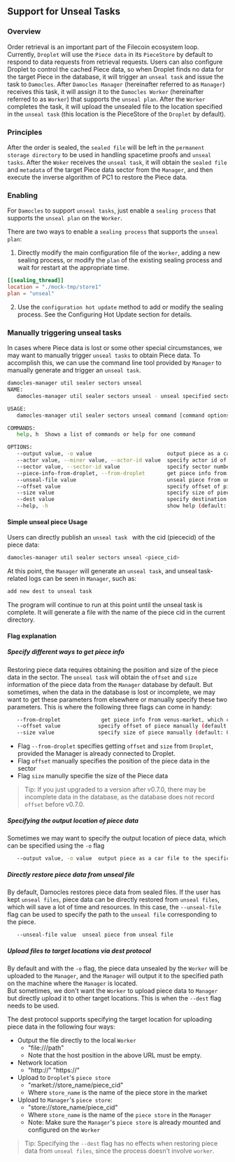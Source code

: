 ## Support for Unseal Tasks

### Overview

Order retrieval is an important part of the Filecoin ecosystem loop. Currently, `Droplet` will use the `Piece data` in its `PieceStore` by default to respond to data requests from retrieval requests. Users can also configure Droplet to control the cached Piece data, so when Droplet finds no data for the target Piece in the database, it will trigger an `unseal task` and issue the task to `Damocles`. 
After `Damocles Manager` (hereinafter referred to as `Manager`) receives this task, it will assign it to the `Damocles Worker` (hereinafter referred to as `Worker`) that supports the `unseal plan`. After the `Worker` completes the task, it will upload the unsealed file to the location specified in the `unseal task` (this location is the PieceStore of the `Droplet` by default).

### Principles
After the order is sealed, the `sealed file` will be left in the `permanent storage directory` to be used in handling spacetime proofs and `unseal tasks`. 
After the `Woker` receives the `unseal task`, it will obtain the `sealed file` and `metadata` of the target Piece data sector from the `Manager`, and then execute the inverse algorithm of PC1 to restore the Piece data.

### Enabling

For `Damocles` to support `unseal tasks`, just enable a `sealing process` that supports the `unseal plan` on the `Worker`. 

There are two ways to enable a `sealing process` that supports the `unseal plan`:

1. Directly modify the main configuration file of the `Worker`, adding a new sealing process, or modify the `plan` of the existing sealing process and wait for restart at the appropriate time.
```TOML
[[sealing_thread]]
location = "./mock-tmp/store1"
plan = "unseal"
```

2. Use the `configuration hot update` method to add or modify the sealing process. See the Configuring Hot Update section for details.


### Manually triggering unseal tasks

In cases where Piece data is lost or some other special circumstances, we may want to manually trigger `unseal tasks` to obtain Piece data. 
To accomplish this, we can use the command line tool provided by `Manager` to manually generate and trigger an `unseal task`.
```sh
damocles-manager util sealer sectors unseal
NAME:
   damocles-manager util sealer sectors unseal - unseal specified sector

USAGE:
   damocles-manager util sealer sectors unseal command [command options] <piece_cid>

COMMANDS:
   help, h  Shows a list of commands or help for one command

OPTIONS:
   --output value, -o value                        output piece as a car file to the specific path
   --actor value, --miner value, --actor-id value  specify actor id of miner manully, it must worke with flag "--sector"  (default: 0)
   --sector value, --sector-id value               specify sector number manully, it must worke with flag "--actor"  (default: 0)
   --piece-info-from-droplet, --from-droplet       get piece info from droplet, which come from damocles db by default . (default: false)
   --unseal-file value                             unseal piece from unseal file
   --offset value                                  specify offset of piece manually (default: 0)
   --size value                                    specify size of piece manually (default: 0)
   --dest value                                    specify destination to transfer piece manually, there are five protocols can be used:"file:///path","http://" "https://", "market://store_name/piece_cid", "store://store_name/piece_cid"
   --help, -h                                      show help (default: false)

```


#### Simple unseal piece Usage

Users can directly publish an `unseal task ` with the cid (piececid) of the piece data:
```sh
damocles-manager util sealer sectors unseal <piece_cid>
```
At this point, the `Manager` will generate an `unseal task`, and unseal task-related logs can be seen in  `Manager`, such as:
```sh
add new dest to unseal task
```
The program will continue to run at this point until the unseal task is complete. It will generate a file with the name of the piece cid in the current directory.

#### Flag explanation

##### Specify different ways to get piece info

Restoring piece data requires obtaining the position and size of the piece data in the sector. The `unseal task` will obtain the `offset` and `size` information of the piece data from the `Manager` database by default. But sometimes, when the data in the database is lost or incomplete, we may want to get these parameters from elsewhere or manually specify these two parameters. This is where the following three flags can come in handy:
```sh
   --from-droplet             get piece info from venus-market, which come from damocles db by default . (default: false)
   --offset value            specify offset of piece manually (default: 0)
   --size value              specify size of piece manually (default: 0)
```
- Flag `--from-droplet` specifies getting `offset` and `size` from `Droplet`, provided the Manager is already connected to Droplet.
- Flag `offset` manually specifies the position of the piece data in the sector
- Flag `size` manully specifie the size of the Piece data

> Tip: If you just upgraded to a version after v0.7.0, there may be incomplete data in the database, as the database does not record `offset` before v0.7.0.

##### Specifying the output location of piece data

Sometimes we may want to specify the output location of piece data, which can be specified using the `-o` flag
```sh
   --output value, -o value  output piece as a car file to the specific path
```

##### Directly restore piece data from unseal file

By default, Damocles restores piece data from sealed files. If the user has kept `unseal files`, piece data can be directly restored from `unseal files`, which will save a lot of time and resources. In this case, the `--unseal-file` flag can be used to specify the path to the `unseal file` corresponding to the piece.
```sh
   --unseal-file value  unseal piece from unseal file
```

##### Upload files to target locations via dest protocol

By default and with the `-o` flag, the piece data unsealed by the `Worker` will be uploaded to the `Manager`, and the `Manager` will output it to the specified path on the machine where the `Manager` is located.  
But sometimes, we don't want the `Worker` to upload piece data to `Manager` but directly upload it to other target locations. This is when the `--dest` flag needs to be used.

The dest protocol supports specifying the target location for uploading piece data in the following four ways:

- Output the file directly to the local `Worker`
  - "file:///path"
  - Note that the host position in the above URL must be empty.
- Network location
  - "http://" "https://"
- Upload to `Droplet`'s `piece store`
  - "market://store_name/piece_cid"
  - Where `store_name` is the name of the piece store in the market
- Upload to `Manager`'s `piece store`:
  - "store://store_name/piece_cid"
  - Where `store_name` is the name of the `piece store` in the `Manager`
  - Note: Make sure the `Manager`'s `piece store` is already mounted and configured on the `Worker`

> Tip: Specifying the `--dest` flag has no effects when restoring piece data from `unseal files`, since the process doesn't involve `worker`.
